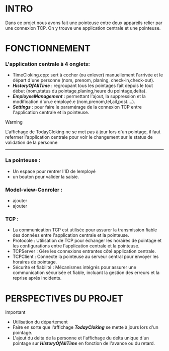 # INTRO
Dans ce projet nous avons fait une pointeuse entre deux appareils relier par une connexion TCP.
On y trouve une application centrale et une pointeuse.

# FONCTIONNEMENT
### L'application centrale à 4 onglets: 
* TimeCloking.cpp: sert à cocher (ou enlever) manuellement l'arrivée et le départ d'une personne (nom, prenom, planing, check-in,check-out).
* ***HistoryOfAllTime*** : regroupant tous les pointages fait depuis le tout début (nom,status du pointage,planing,heure du pointage,delta).
* ***EmployeeManagement*** : permettant l'ajout, la suppression et la modification d'un.e employé.e (nom,prenom,tel,ail,post....).
* ***Settings*** : pour faire le paramérage de la connexion TCP entre l'application centrale et la pointeuse.

> [!WARNING]
> L'affichage de TodayCloking ne se met pas à jour lors d'un pointage, il faut refermer l'application centrale pour voir le changement sur le status de validation de la personne
___________________
### La pointeuse :
* Un espace pour rentrer l'ID de lemployé
* un bouton pour valider la saisie.
  
### Model-view-Conroler : 
* ajouter
* ajouter

### TCP : 
* La communication TCP est utilisée pour assurer la transmission fiable des données entre l'application centrale et la pointeuse. 
* Protocole : Utilisation de TCP pour échanger les horaires de pointage et les configurations entre l'application centrale et la pointeuse. 
* TCPServer : Gère les connexions entrantes côté application centrale. 
* TCPClient : Connecte la pointeuse au serveur central pour envoyer les horaires de pointage. 
* Sécurité et fiabilité : Mécanismes intégrés pour assurer une communication sécurisée et fiable, incluant la gestion des erreurs et la reprise après incidents.


# PERSPECTIVES DU PROJET
> [!IMPORTANT]
> * Utilisation du département
> * Faire en sorte que l'affichage ***TodayCloking*** se mette à jours lors d'un pointage.
> * L'ajout du delta de la personne et l'affichage du delta unique d'un pointage sur ***HistoryOfAllTime*** en fonction de l'avance ou du retard.


